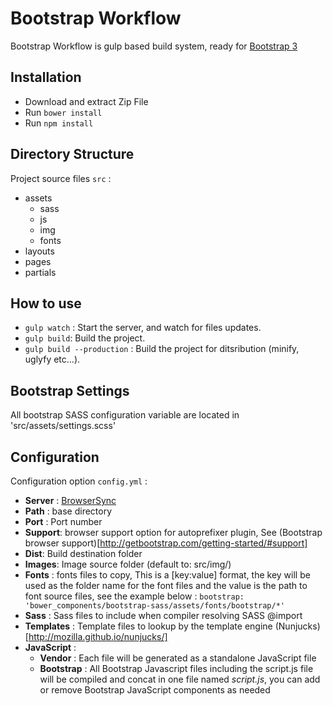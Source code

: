 # Bootstrap Workflow
Bootstrap Workflow is gulp based build system, ready for [Bootstrap 3](http://getbootstrap.com/)
## Installation
* Download and extract Zip File
* Run ```bower install```
* Run ```npm install```

## Directory Structure
Project source files ```src``` :
* assets
  * sass
  * js
  * img 
  * fonts
* layouts
* pages
* partials
  
## How to use
* ```gulp watch``` : Start the server, and watch for files updates.
* ```gulp build```: Build the project.
* ```gulp build --production``` : Build the project for ditsribution (minify, uglyfy etc...).

## Bootstrap Settings
All bootstrap SASS configuration variable are located in 'src/assets/settings.scss'

## Configuration
Configuration option ```config.yml``` :

* **Server** : [BrowserSync](https://browsersync.io/)
 * **Path** : base directory 
 * **Port** : Port number
* **Support**: browser support option for autoprefixer plugin, See (Bootstrap browser support)[http://getbootstrap.com/getting-started/#support]
* **Dist**: Build destination folder
* **Images**: Image source folder (default to: src/img/)
* **Fonts** : fonts files to copy, This is a [key:value] format, the key will be used as the folder name for the font files and the value is the path to font source files, see the example below :
  ```bootstrap: 'bower_components/bootstrap-sass/assets/fonts/bootstrap/*'```
* **Sass** : Sass files to include when compiler resolving SASS @import
* **Templates** : Template files to lookup by the template engine (Nunjucks)[http://mozilla.github.io/nunjucks/]
* **JavaScript** :
  * **Vendor** : Each file will be generated as a standalone JavaScript file
  * **Bootstrap** : All Bootstrap Javascript files including the script.js file will be compiled and concat in one file named *script.js*, you can add or remove Bootstrap JavaScript components as needed
